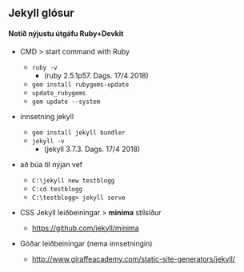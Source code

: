 ## Jekyll glósur
#### Notið nýjustu útgáfu Ruby+Devkit

* CMD > start command with Ruby
  * ``` ruby -v ``` 
  	* (ruby 2.5.1p57. Dags. 17/4 2018)
  * ``` gem install rubygems-update ``` 
  * ``` update_rubygems ``` 
  * ``` gem update --system ``` 

* innsetning jekyll 
  * ``` gem install jekyll bundler ```
  * ``` jekyll -v ```  
  	* (jekyll 3.7.3. Dags. 17/4 2018)

* að búa til nýjan vef
  * ``` C:\jekyll new testblogg ``` 
  * ``` C:cd testblogg ``` 
  * ``` C:\testblogg> jekyll serve ``` 

* CSS Jekyll leiðbeiningar > **minima** stílsíður 
  * https://github.com/jekyll/minima 

* Góðar leiðbeiningar (nema innsetningin) 
  * http://www.giraffeacademy.com/static-site-generators/jekyll/